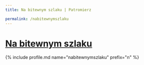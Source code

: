 ```yaml
---
title: Na bitewnym szlaku | Patromierz

permalink: /nabitewnymszlaku
---
```


# [Na bitewnym szlaku](https://patronite.pl/nabitewnymszlaku)

{% include profile.md name="nabitewnymszlaku" prefix="n" %}
